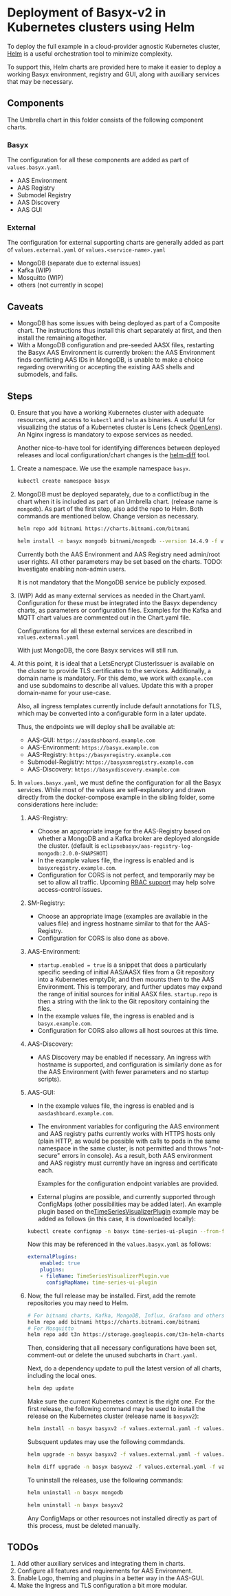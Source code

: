 # Deployment of Basyx-v2 in Kubernetes clusters using Helm

To deploy the full example in a cloud-provider agnostic Kubernetes cluster, [Helm](https://helm.sh/) is a useful orchestration tool to minimize complexity.

To support this, Helm charts are provided here to make it easier to deploy a working Basyx environment, registry and GUI, along with auxiliary services that may be necessary.

## Components

The Umbrella chart in this folder consists of the following component charts.

### Basyx

The configuration for all these components are added as part of `values.basyx.yaml`.

- AAS Environment
- AAS Registry
- Submodel Registry
- AAS Discovery
- AAS GUI

### External

The configuration for external supporting charts are generally added as part of `values.external.yaml` or `values.<service-name>.yaml`

- MongoDB (separate due to external issues)
- Kafka (WIP)
- Mosquitto (WIP)
- others (not currently in scope)

## Caveats

- MongoDB has some issues with being deployed as part of a Composite chart. The instructions thus install this chart separately at first, and then install the remaining altogether.
- With a MongoDB configuration and pre-seeded AASX files, restarting the Basyx AAS Environment is currently broken: the AAS Environment finds conflicting AAS IDs in MongoDB, is unable to make a choice regarding overwriting or accepting the existing AAS shells and submodels, and fails.

## Steps

0. Ensure that you have a working Kubernetes cluster with adequate resources, and access to `kubectl` and `helm` as binaries. A useful UI for visualizing the status of a Kubernetes cluster is Lens (check [OpenLens](https://github.com/MuhammedKalkan/OpenLens)). An Nginx ingress is mandatory to expose services as needed.

    Another nice-to-have tool for identifying differences between deployed releases and local configuration/chart changes is the [helm-diff](https://github.com/databus23/helm-diff) tool.

1. Create a namespace. We use the example namespace `basyx`.

    ```bash
    kubectl create namespace basyx
    ```

2. MongoDB must be deployed separately, due to a conflict/bug in the chart when it is included as part of an Umbrella chart. (release name is `mongodb`). As part of the first step, also add the repo to Helm. Both commands are mentioned below. Change version as necessary.

    ```bash
    helm repo add bitnami https://charts.bitnami.com/bitnami

    helm install -n basyx mongodb bitnami/mongodb --version 14.4.9 -f values.mongodb.yaml
    ```

    Currently both the AAS Environment and AAS Registry need admin/root user rights.
    All other parameters may be set based on the charts.
    TODO: Investigate enabling non-admin users.

    It is not mandatory that the MongoDB service be publicly exposed.

3. (WIP) Add as many external services as needed in the Chart.yaml. Configuration for these must be integrated into the Basyx dependency charts, as parameters or configuration files. Examples for the Kafka and MQTT chart values are commented out in the Chart.yaml file.

    Configurations for all these external services are described in `values.external.yaml`

    With just MongoDB, the core Basyx services will still run.

4. At this point, it is ideal that a LetsEncrypt ClusterIssuer is available on the cluster to provide TLS certificates to the services. Additionally, a domain name is mandatory. For this demo, we work with `example.com` and use subdomains to describe all values. Update this with a proper domain-name for your use-case.

    Also, all ingress templates currently include default annotations for TLS, which may be converted into a configurable form in a later update.

    Thus, the endpoints we will deploy shall be available at:
    - AAS-GUI: `https://aasdashboard.example.com`
    - AAS-Environment: `https://basyx.example.com`
    - AAS-Registry: `https://basyxregistry.example.com`
    - Submodel-Registry: `https://basyxsmregistry.example.com`
    - AAS-Discovery: `https://basyxdiscovery.example.com`

5. In `values.basyx.yaml`, we must define the configuration for all the Basyx services. While most of the values are self-explanatory and drawn directly from the docker-compose example in the sibling folder, some considerations here include:

    1. AAS-Registry:
        - Choose an appropriate image for the AAS-Registry based on whether a MongoDB   and a Kafka broker are deployed alongside the cluster. (default is `eclipsebasyx/aas-registry-log-mongodb:2.0.0-SNAPSHOT`)
        - In the example values file, the ingress is enabled and is `basyxregistry.example.com`.
        - Configuration for CORS is not perfect, and temporarily may be set to allow all traffic. Upcoming [RBAC support](https://github.com/eclipse-basyx/basyx-java-server-sdk/pull/159) may help solve access-control issues.
    2. SM-Registry:
        - Choose an appropriate image (examples are available in the values file) and ingress hostname similar to that for the AAS-Registry.
        - Configuration for CORS is also done as above.
    3. AAS-Environment:
        - `startup.enabled = true` is a snippet that does a particularly specific seeding of initial AAS/AASX files from a Git repository into a Kubernetes emptyDir, and then mounts them to the AAS Environment. This is temporary, and further updates may expand the range of initial sources for initial AASX files.
        `startup.repo` is then a string with the link to the Git repository containing the files.
        - In the example values file, the ingress is enabled and is `basyx.example.com`.
        - Configuration for CORS also allows all host sources at this time.
    4. AAS-Discovery:
        - AAS Discovery may be enabled if necessary. An ingress with hostname is supported, and configuration is similarly done as for the AAS Environment (with fewer parameters and no startup scripts).
    5. AAS-GUI:
        - In the example values file, the ingress is enabled and is `aasdashboard.example.com`.
        - The environment variables for configuring the AAS environment and AAS registry paths currently works with HTTPS hosts only (plain HTTP, as would be possible with calls to pods in the same namespace in the same cluster, is not permitted and throws "not-secure" errors in console). As a result, both AAS environment and AAS registry must currently have an ingress and certificate each.

            Examples for the configuration endpoint variables are provided.

        - External plugins are possible, and currently supported through ConfigMaps (other possibilities may be added later). An example plugin based on the[TimeSeriesVisualizerPlugin](https://github.com/abhishekmaha23/basyx-gui-timeseries-plugin) example may be added as follows (in this case, it is downloaded locally):

        ```bash
        kubectl create configmap -n basyx time-series-ui-plugin --from-file=config_files/basyx-web-ui/TimeSeriesVisualizerPlugin.vue
        ```

        Now this may be referenced in the `values.basyx.yaml` as follows:

        ```yaml
        externalPlugins:
            enabled: true
            plugins:
            - fileName: TimeSeriesVisualizerPlugin.vue
              configMapName: time-series-ui-plugin
        ```

    6. Now, the full release may be installed. First, add the remote repositories you may need to Helm.

        ```bash
        # For bitnami charts, Kafka, MongoDB, Influx, Grafana and others
        helm repo add bitnami https://charts.bitnami.com/bitnami
        # For Mosquitto
        helm repo add t3n https://storage.googleapis.com/t3n-helm-charts
        ```

        Then, considering that all necessary configurations have been set, comment-out or delete the unused subcharts in `Chart.yaml`.

        Next, do a dependency update to pull the latest version of all charts, including the local ones.

        ```bash
        helm dep update
        ```

        Make sure the current Kubernetes context is the right one. For the first release, the following command may be used to install the release on the Kubernetes cluster (release name is `basyxv2`):

        ```bash
        helm install -n basyx basyxv2 -f values.external.yaml -f values.basyx.yaml . 
        ```

        Subsquent updates may use the following commdands.

        ```bash
        helm upgrade -n basyx basyxv2 -f values.external.yaml -f values.basyx.yaml .
        
        helm diff upgrade -n basyx basyxv2 -f values.external.yaml -f values.basyx.yaml .
        ```

        To uninstall the releases, use the following commands:

        ```bash
        helm uninstall -n basyx mongodb
        
        helm uninstall -n basyx basyxv2
        ```

        Any ConfigMaps or other resources not installed directly as part of this process, must be deleted manually.

## TODOs

1. Add other auxiliary services and integrating them in charts.
2. Configure all features and requirements for AAS Environment.
3. Enable Logo, theming and plugins in a better way in the AAS-GUI.
4. Make the Ingress and TLS configuration a bit more modular.

